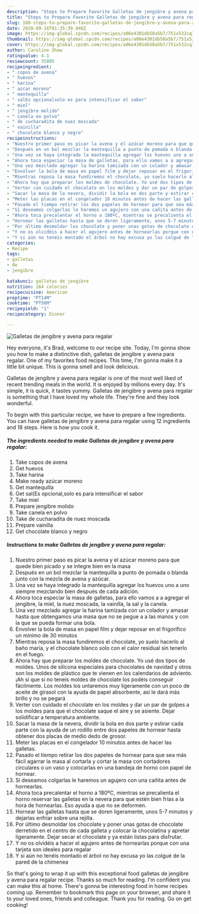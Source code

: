 ```yaml
---
description: "Steps to Prepare Favorite Galletas de jengibre y avena para regalar"
title: "Steps to Prepare Favorite Galletas de jengibre y avena para regalar"
slug: 168-steps-to-prepare-favorite-galletas-de-jengibre-y-avena-para-regalar
date: 2020-09-16T01:35:39.946Z
image: https://img-global.cpcdn.com/recipes/a06e4301db58a5b7/751x532cq70/galletas-de-jengibre-y-avena-para-regalar-foto-principal.jpg
thumbnail: https://img-global.cpcdn.com/recipes/a06e4301db58a5b7/751x532cq70/galletas-de-jengibre-y-avena-para-regalar-foto-principal.jpg
cover: https://img-global.cpcdn.com/recipes/a06e4301db58a5b7/751x532cq70/galletas-de-jengibre-y-avena-para-regalar-foto-principal.jpg
author: Caroline Shaw
ratingvalue: 4.1
reviewcount: 35805
recipeingredient:
- " copos de avena"
- " huevos"
- " harina"
- " azcar moreno"
- " mantequilla"
- " salEs opcionalsolo es para intensificar el sabor"
- " miel"
- " jengibre molido"
- " canela en polvo"
- " de cucharadita de nuez moscada"
- " vainilla"
- " chocolate blanco y negro"
recipeinstructions:
- "Nuestro primer paso es picar la avena y el azúcar moreno para que quede bien picado y se integre bien en la masa"
- "Después en un bol mezclar la mantequilla a punto de pomada o blanda junto con la mezcla de avena y azúcar."
- "Una vez se haya integrado la mantequilla agregar los huevos uno a uno siempre mezclando bien después de cada adición."
- "Ahora toca especiar la masa de galletas, para ello vamos a a agregar el jengibre, la miel, la nuez moscada, la vainilla, la sal y la canela."
- "Una vez mezclado agregar la harina tamizada con un colador y amasar hasta que obtengamos una masa que no se pegue a a las manos y con la que se pueda formar una bola."
- "Envolver la bola de masa en papel film y dejar reposar en el frigorífico un mínimo de 30 minutos"
- "Mientras reposa la masa fundiremos el chocolate, yo suelo hacerlo al baño maría, y el chocolate blanco solo con el calor residual sin tenerlo en el fuego."
- "Ahora hay que preparar los moldes de chocolate. Yo usé dos tipos de moldes. Unos de silicona especiales para chocolates de navidad y otros son los moldes de plástico que te vienen en los calendarios de adviento.¡Ah sí que si no teneís moldes de chocolate los podéis conseguir fácilmente. Los moldes los untaremos muy ligeramente con un poco de aceite de girasol con la ayuda de papel absorbente, así le dará más brillo y no se pegará"
- "Verter con cuidado el chocolate en los moldes y dar un par de golpes a los moldes para que el chocolate saque el aire y se asiente. Dejar solidificar a temperatura ambiente."
- "Sacar la masa de la nevera, dividir la bola en dos parte y estirar cada parte con la ayuda de un rodillo entre dos papeles de hornear hasta obtener dos placas de medio dedo de grosor."
- "Meter las placas en el congelador 10 minutos antes de hacer las galletas."
- "Pasado el tiempo retirar los dos papeles de hornear para que sea más fácil agarrar la masa al cortarla y cortar la masa con cortadores circulares o un vaso y colocarlas en una bandeja de horno con papel de hornear."
- "Si deseamos colgarlas le haremos un agujero con una cañita antes de hornearlas."
- "Ahora toca precalentar el horno a 180ºC, mientras se precalienta el horno reservar las galletas en la nevera para que estén bien frías a la hora de hornearlas. Eso ayuda a que no se deformen."
- "Hornear las galletas hasta que se doren ligeramente, unos 5-7 minutos y dejarlas enfriar sobre una rejilla."
- "Por último desmoldar los chocolate y poner unas gotas de chocolate derretido en el centro de cada galleta y colocar la chocolatina y apretar ligeramente. Dejar secar el chocolate y ya están listas para disfrutar."
- "Y no os olvidéis a hacer el agujero antes de hornearlas porque con una tarjeta son ideales para regalar"
- "Y si aún no tenéis montado el árbol no hay excusa yo las colgué de la pared de la chimenea"
categories:
- Recipe
tags:
- galletas
- de
- jengibre

katakunci: galletas de jengibre 
nutrition: 164 calories
recipecuisine: American
preptime: "PT14M"
cooktime: "PT56M"
recipeyield: "1"
recipecategory: Dinner

---
```



![Galletas de jengibre y avena para regalar](https://img-global.cpcdn.com/recipes/a06e4301db58a5b7/751x532cq70/galletas-de-jengibre-y-avena-para-regalar-foto-principal.jpg)

Hey everyone, it's Brad, welcome to our recipe site. Today, I'm gonna show you how to make a distinctive dish, galletas de jengibre y avena para regalar. One of my favorites food recipes. This time, I'm gonna make it a little bit unique. This is gonna smell and look delicious.



Galletas de jengibre y avena para regalar is one of the most well liked of recent trending meals in the world. It is enjoyed by millions every day. It's simple, it is quick, it tastes yummy. Galletas de jengibre y avena para regalar is something that I have loved my whole life. They're fine and they look wonderful.


To begin with this particular recipe, we have to prepare a few ingredients. You can have galletas de jengibre y avena para regalar using 12 ingredients and 18 steps. Here is how you cook it.

<!--inarticleads1-->

##### The ingredients needed to make Galletas de jengibre y avena para regalar:

1. Take  copos de avena
1. Get  huevos
1. Take  harina
1. Make ready  azúcar moreno
1. Get  mantequilla
1. Get  sal(Es opcional,solo es para intensificar el sabor
1. Take  miel
1. Prepare  jengibre molido
1. Take  canela en polvo
1. Take  de cucharadita de nuez moscada
1. Prepare  vainilla
1. Get  chocolate blanco y negro




<!--inarticleads2-->

##### Instructions to make Galletas de jengibre y avena para regalar:

1. Nuestro primer paso es picar la avena y el azúcar moreno para que quede bien picado y se integre bien en la masa
1. Después en un bol mezclar la mantequilla a punto de pomada o blanda junto con la mezcla de avena y azúcar.
1. Una vez se haya integrado la mantequilla agregar los huevos uno a uno siempre mezclando bien después de cada adición.
1. Ahora toca especiar la masa de galletas, para ello vamos a a agregar el jengibre, la miel, la nuez moscada, la vainilla, la sal y la canela.
1. Una vez mezclado agregar la harina tamizada con un colador y amasar hasta que obtengamos una masa que no se pegue a a las manos y con la que se pueda formar una bola.
1. Envolver la bola de masa en papel film y dejar reposar en el frigorífico un mínimo de 30 minutos
1. Mientras reposa la masa fundiremos el chocolate, yo suelo hacerlo al baño maría, y el chocolate blanco solo con el calor residual sin tenerlo en el fuego.
1. Ahora hay que preparar los moldes de chocolate. Yo usé dos tipos de moldes. Unos de silicona especiales para chocolates de navidad y otros son los moldes de plástico que te vienen en los calendarios de adviento.¡Ah sí que si no teneís moldes de chocolate los podéis conseguir fácilmente. Los moldes los untaremos muy ligeramente con un poco de aceite de girasol con la ayuda de papel absorbente, así le dará más brillo y no se pegará
1. Verter con cuidado el chocolate en los moldes y dar un par de golpes a los moldes para que el chocolate saque el aire y se asiente. Dejar solidificar a temperatura ambiente.
1. Sacar la masa de la nevera, dividir la bola en dos parte y estirar cada parte con la ayuda de un rodillo entre dos papeles de hornear hasta obtener dos placas de medio dedo de grosor.
1. Meter las placas en el congelador 10 minutos antes de hacer las galletas.
1. Pasado el tiempo retirar los dos papeles de hornear para que sea más fácil agarrar la masa al cortarla y cortar la masa con cortadores circulares o un vaso y colocarlas en una bandeja de horno con papel de hornear.
1. Si deseamos colgarlas le haremos un agujero con una cañita antes de hornearlas.
1. Ahora toca precalentar el horno a 180ºC, mientras se precalienta el horno reservar las galletas en la nevera para que estén bien frías a la hora de hornearlas. Eso ayuda a que no se deformen.
1. Hornear las galletas hasta que se doren ligeramente, unos 5-7 minutos y dejarlas enfriar sobre una rejilla.
1. Por último desmoldar los chocolate y poner unas gotas de chocolate derretido en el centro de cada galleta y colocar la chocolatina y apretar ligeramente. Dejar secar el chocolate y ya están listas para disfrutar.
1. Y no os olvidéis a hacer el agujero antes de hornearlas porque con una tarjeta son ideales para regalar
1. Y si aún no tenéis montado el árbol no hay excusa yo las colgué de la pared de la chimenea




So that's going to wrap it up with this exceptional food galletas de jengibre y avena para regalar recipe. Thanks so much for reading. I'm confident you can make this at home. There's gonna be interesting food in home recipes coming up. Remember to bookmark this page on your browser, and share it to your loved ones, friends and colleague. Thank you for reading. Go on get cooking!
